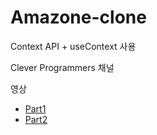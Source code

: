 # Amazone-clone

Context API + useContext 사용
 
Clever Programmers 채널

영상

* [Part1](https://youtu.be/RDV3Z1KCBvo)
* [Part2](https://youtu.be/iRwE2YTZsjQ)
